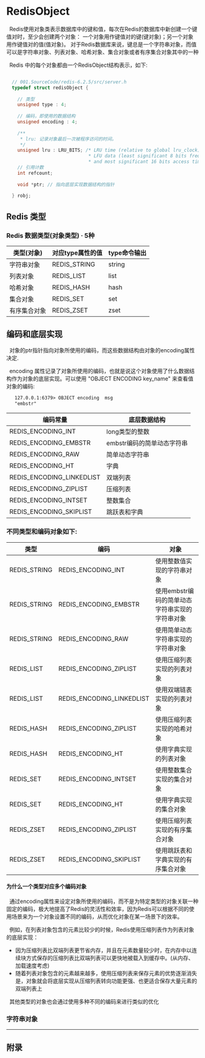 # RedisObject
&nbsp;&nbsp;Redis使用对象类表示数据库中的键和值，每次在Redis的数据库中新创建一个键值对时，至少会创建两个对象： 一个对象用作键值对的键(键对象)；另一个对象用作键值对的值(值对象)。  对于Redis数据库来说，键总是一个字符串对象，而值可以是字符串对象、列表对象、哈希对象、集合对象或者有序集合对象其中的一种

&nbsp;&nbsp;Redis 中的每个对象都由一个RedisObject结构表示，如下:
```c

  // 001.SourceCode/redis-6.2.5/src/server.h  
  typedef struct redisObject {
  
    // 类型 
    unsigned type : 4;
  
    // 编码，即使用的数据结构
    unsigned encoding : 4;
  
    /**
     * lru: 记录对象最后一次被程序访问的时间。
     */
    unsigned lru : LRU_BITS; /* LRU time (relative to global lru_clock) or
                              * LFU data (least significant 8 bits frequency
                              * and most significant 16 bits access time). */
    // 引用计数
    int refcount;
  
    void *ptr; // 指向底层实现数据结构的指针
    
  } robj;

```
## Redis 类型
### Redis 数据类型(对象类型) · 5种
|类型(对象)|对应type属性的值|type命令输出|
|---|---|---|
|字符串对象|REDIS_STRING | string|
|列表对象|REDIS_LIST | list|
|哈希对象|REDIS_HASH | hash|
|集合对象|REDIS_SET | set|
|有序集合对象|REDIS_ZSET | zset|

## 编码和底层实现
&nbsp;&nbsp;对象的ptr指针指向对象所使用的编码，而这些数据结构由对象的encoding属性决定.

&nbsp;&nbsp;encoding 属性记录了对象所使用的编码，也就是说这个对象使用了什么数据结构作为对象的底层实现。可以使用 "OBJECT ENCODING  key_name" 来查看值对象的编码:
```txt
   127.0.0.1:6379> OBJECT encoding  msg
   "embstr"
```
|编码常量|底层数据结构|
|---|---|
|REDIS_ENCODING_INT|long类型的整数|
|REDIS_ENCODING_EMBSTR|embstr编码的简单动态字符串|
|REDIS_ENCODING_RAW|简单动态字符串|
|REDIS_ENCODING_HT|字典|
|REDIS_ENCODING_LINKEDLIST|双端列表|
|REDIS_ENCODING_ZIPLIST|压缩列表|
|REDIS_ENCODING_INTSET|整数集合|
|REDIS_ENCODING_SKIPLIST|跳跃表和字典|

### 不同类型和编码对象如下:
|类型|编码|对象|
|---|---|---|
|REDIS_STRING|REDIS_ENCODING_INT|使用整数值实现的字符串对象|
|REDIS_STRING|REDIS_ENCODING_EMBSTR|使用embstr编码的简单动态字符串实现的字符串对象|
|REDIS_STRING|REDIS_ENCODING_RAW|使用简单动态字符串实现的字符串对象|
|REDIS_LIST|REDIS_ENCODING_ZIPLIST|使用压缩列表实现的列表对象|
|REDIS_LIST|REDIS_ENCODING_LINKEDLIST|使用双端链表实现的列表对象|
|REDIS_HASH|REDIS_ENCODING_ZIPLIST|使用压缩列表实现的哈希对象|
|REDIS_HASH|REDIS_ENCODING_HT|使用字典实现的列表对象|
|REDIS_SET|REDIS_ENCODING_INTSET|使用整数集合实现的集合对象|
|REDIS_SET|REDIS_ENCODING_HT|使用字典实现的集合对象|
|REDIS_ZSET|REDIS_ENCODING_ZIPLIST|使用压缩列表实现的有序集合对象|
|REDIS_ZSET|REDIS_ENCODING_SKIPLIST|使用跳跃表和字典实现的有序集合对象|

#### 为什么一个类型对应多个编码对象
&nbsp;&nbsp;通过encoding属性来设定对象所使用的编码，而不是为特定类型的对象关联一种固定的编码，极大地提高了Redis的灵活性和效率，因为Redis可以根据不同的使用场景来为一个对象设置不同的编码，从而优化对象在某一场景下的效率。

&nbsp;&nbsp;例如，在列表对象包含的元素比较少的时候，Redis使用压缩列表作为列表对象的底层实现：
- 因为压缩列表比双端列表更节省内存，并且在元素数量较少时，在内存中以连续块方式保存的压缩列表比双端列表可以更快地被载入到缓存中。(从内存、加载速度考虑)
- 随着列表对象包含的元素越来越多，使用压缩列表来保存元素的优势逐渐消失是，对象就会将底层实现从压缩列表转向功能更强、也更适合保存大量元素的双端列表上

&nbsp;&nbsp;其他类型的对象也会通过使用多种不同的编码来进行类似的优化

### 字符串对象




----
## 附录
